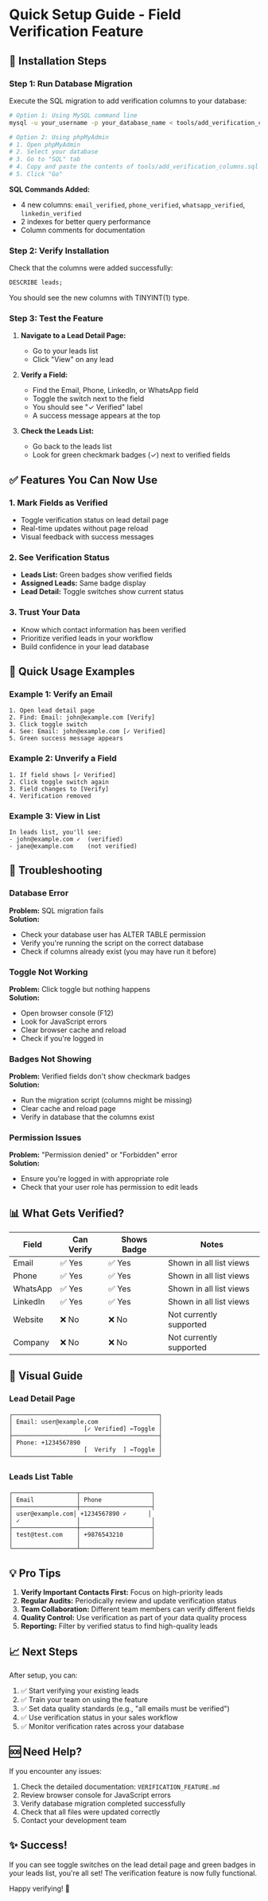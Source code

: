 # Quick Setup Guide - Field Verification Feature

## 🚀 Installation Steps

### Step 1: Run Database Migration
Execute the SQL migration to add verification columns to your database:

```bash
# Option 1: Using MySQL command line
mysql -u your_username -p your_database_name < tools/add_verification_columns.sql

# Option 2: Using phpMyAdmin
# 1. Open phpMyAdmin
# 2. Select your database
# 3. Go to "SQL" tab
# 4. Copy and paste the contents of tools/add_verification_columns.sql
# 5. Click "Go"
```

**SQL Commands Added:**
- 4 new columns: `email_verified`, `phone_verified`, `whatsapp_verified`, `linkedin_verified`
- 2 indexes for better query performance
- Column comments for documentation

### Step 2: Verify Installation
Check that the columns were added successfully:

```sql
DESCRIBE leads;
```

You should see the new columns with TINYINT(1) type.

### Step 3: Test the Feature

1. **Navigate to a Lead Detail Page:**
   - Go to your leads list
   - Click "View" on any lead

2. **Verify a Field:**
   - Find the Email, Phone, LinkedIn, or WhatsApp field
   - Toggle the switch next to the field
   - You should see "✓ Verified" label
   - A success message appears at the top

3. **Check the Leads List:**
   - Go back to the leads list
   - Look for green checkmark badges (✓) next to verified fields

## ✅ Features You Can Now Use

### 1. Mark Fields as Verified
- Toggle verification status on lead detail page
- Real-time updates without page reload
- Visual feedback with success messages

### 2. See Verification Status
- **Leads List:** Green badges show verified fields
- **Assigned Leads:** Same badge display
- **Lead Detail:** Toggle switches show current status

### 3. Trust Your Data
- Know which contact information has been verified
- Prioritize verified leads in your workflow
- Build confidence in your lead database

## 🎯 Quick Usage Examples

### Example 1: Verify an Email
```
1. Open lead detail page
2. Find: Email: john@example.com [Verify]
3. Click toggle switch
4. See: Email: john@example.com [✓ Verified]
5. Green success message appears
```

### Example 2: Unverify a Field
```
1. If field shows [✓ Verified]
2. Click toggle switch again
3. Field changes to [Verify]
4. Verification removed
```

### Example 3: View in List
```
In leads list, you'll see:
- john@example.com ✓  (verified)
- jane@example.com    (not verified)
```

## 🔧 Troubleshooting

### Database Error
**Problem:** SQL migration fails  
**Solution:** 
- Check your database user has ALTER TABLE permission
- Verify you're running the script on the correct database
- Check if columns already exist (you may have run it before)

### Toggle Not Working
**Problem:** Click toggle but nothing happens  
**Solution:**
- Open browser console (F12)
- Look for JavaScript errors
- Clear browser cache and reload
- Check if you're logged in

### Badges Not Showing
**Problem:** Verified fields don't show checkmark badges  
**Solution:**
- Run the migration script (columns might be missing)
- Clear cache and reload page
- Verify in database that the columns exist

### Permission Issues
**Problem:** "Permission denied" or "Forbidden" error  
**Solution:**
- Ensure you're logged in with appropriate role
- Check that your user role has permission to edit leads

## 📊 What Gets Verified?

| Field | Can Verify | Shows Badge | Notes |
|-------|-----------|-------------|-------|
| Email | ✅ Yes | ✅ Yes | Shown in all list views |
| Phone | ✅ Yes | ✅ Yes | Shown in all list views |
| WhatsApp | ✅ Yes | ✅ Yes | Shown in all list views |
| LinkedIn | ✅ Yes | ✅ Yes | Shown in all list views |
| Website | ❌ No | ❌ No | Not currently supported |
| Company | ❌ No | ❌ No | Not currently supported |

## 🎨 Visual Guide

### Lead Detail Page
```
┌─────────────────────────────────────────┐
│ Email: user@example.com                 │
│                    [✓ Verified] ←Toggle │
├─────────────────────────────────────────┤
│ Phone: +1234567890                      │
│                    [  Verify  ] ←Toggle │
└─────────────────────────────────────────┘
```

### Leads List Table
```
┌──────────────────┬────────────────────┐
│ Email            │ Phone              │
├──────────────────┼────────────────────┤
│ user@example.com│ +1234567890 ✓      │
│ ✓                │                    │
├──────────────────┼────────────────────┤
│ test@test.com    │ +9876543210        │
│                  │                    │
└──────────────────┴────────────────────┘
```

## 💡 Pro Tips

1. **Verify Important Contacts First:** Focus on high-priority leads
2. **Regular Audits:** Periodically review and update verification status
3. **Team Collaboration:** Different team members can verify different fields
4. **Quality Control:** Use verification as part of your data quality process
5. **Reporting:** Filter by verified status to find high-quality leads

## 📈 Next Steps

After setup, you can:
1. ✅ Start verifying your existing leads
2. ✅ Train your team on using the feature
3. ✅ Set data quality standards (e.g., "all emails must be verified")
4. ✅ Use verification status in your sales workflow
5. ✅ Monitor verification rates across your database

## 🆘 Need Help?

If you encounter any issues:
1. Check the detailed documentation: `VERIFICATION_FEATURE.md`
2. Review browser console for JavaScript errors
3. Verify database migration completed successfully
4. Check that all files were updated correctly
5. Contact your development team

## ✨ Success!

If you can see toggle switches on the lead detail page and green badges in your leads list, you're all set! The verification feature is now fully functional.

Happy verifying! 🎉

